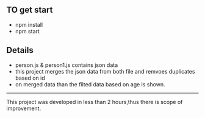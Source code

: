 ## TO get start
- npm install
- npm start


## Details
- person.js & person1.js contains json data 
- this project merges the json data from both file and remvoes duplicates based on id
- on merged data than the filted data based on age is shown.

-------

This project was developed in less than 2 hours,thus there is scope of improvement.

